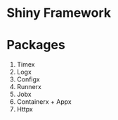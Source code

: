 # Shiny Framework

# Packages

1. Timex
2. Logx
3. Configx
4. Runnerx
5. Jobx
6. Containerx + Appx
7. Httpx

